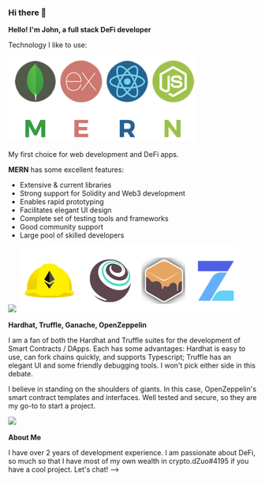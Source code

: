 ### Hi there 👋

**Hello! I&#39;m John, a full stack DeFi developer**

Technology I like to use:

![alt text](https://github.com/mcmlxiv/Images/blob/main/mern.png)

My first choice for web development and DeFi apps.

**MERN**  has some excellent features:

- Extensive &amp; current libraries
- Strong support for Solidity and Web3 development
- Enables rapid prototyping
- Facilitates elegant UI design
- Complete set of testing tools and frameworks
- Good community support
- Large pool of skilled developers

[![](RackMultipart20210806-4-z47tpm_html_6927faa6d00811ae.png)](https://github.com/mcmlxiv/Images/blob/main/htgoz.png)
![alt text](https://github.com/mcmlxiv/Images/blob/main/htgoz.png)

**Hardhat, Truffle, Ganache, OpenZeppelin**

I am a fan of both the Hardhat and Truffle suites for the development of Smart Contracts / DApps. Each has some advantages: Hardhat is easy to use, can fork chains quickly, and supports Typescript; Truffle has an elegant UI and some friendly debugging tools. I won&#39;t pick either side in this debate.

I believe in standing on the shoulders of giants. In this case, OpenZeppelin&#39;s smart contract templates and interfaces. Well tested and secure, so they are my go-to to start a project.

![](RackMultipart20210806-4-z47tpm_html_e62827bd073eb2b8.gif)

**About Me**

I have over 2 years of development experience. I am passionate about DeFi, so much so that I have most of my own wealth in crypto.dZuo#4195 if you have a cool project. Let's chat!
-->
